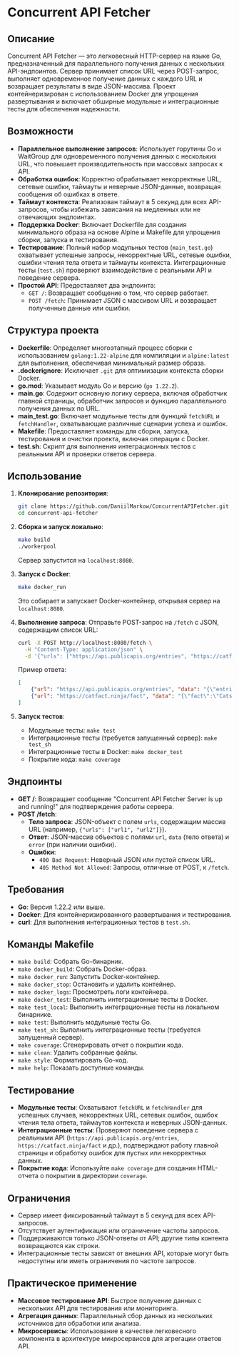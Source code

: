 # Concurrent API Fetcher

## Описание

Concurrent API Fetcher — это легковесный HTTP-сервер на языке Go, предназначенный для параллельного получения данных с нескольких API-эндпоинтов. Сервер принимает список URL через POST-запрос, выполняет одновременное получение данных с каждого URL и возвращает результаты в виде JSON-массива. Проект контейнеризирован с использованием Docker для упрощения развертывания и включает обширные модульные и интеграционные тесты для обеспечения надежности.

## Возможности

- **Параллельное выполнение запросов**: Использует горутины Go и WaitGroup для одновременного получения данных с нескольких URL, что повышает производительность при массовых запросах к API.
- **Обработка ошибок**: Корректно обрабатывает некорректные URL, сетевые ошибки, таймауты и неверные JSON-данные, возвращая сообщения об ошибках в ответе.
- **Таймаут контекста**: Реализован таймаут в 5 секунд для всех API-запросов, чтобы избежать зависания на медленных или не отвечающих эндпоинтах.
- **Поддержка Docker**: Включает Dockerfile для создания минимального образа на основе Alpine и Makefile для упрощения сборки, запуска и тестирования.
- **Тестирование**: Полный набор модульных тестов (`main_test.go`) охватывает успешные запросы, некорректные URL, сетевые ошибки, ошибки чтения тела ответа и таймауты контекста. Интеграционные тесты (`test.sh`) проверяют взаимодействие с реальными API и поведение сервера.
- **Простой API**: Предоставляет два эндпоинта:
  - `GET /`: Возвращает сообщение о том, что сервер работает.
  - `POST /fetch`: Принимает JSON с массивом URL и возвращает полученные данные или ошибки.

## Структура проекта

- **Dockerfile**: Определяет многоэтапный процесс сборки с использованием `golang:1.22-alpine` для компиляции и `alpine:latest` для выполнения, обеспечивая минимальный размер образа.
- **.dockerignore**: Исключает `.git` для оптимизации контекста сборки Docker.
- **go.mod**: Указывает модуль Go и версию (`go 1.22.2`).
- **main.go**: Содержит основную логику сервера, включая обработчик главной страницы, обработчик запросов и функцию параллельного получения данных по URL.
- **main_test.go**: Включает модульные тесты для функций `fetchURL` и `fetchHandler`, охватывающие различные сценарии успеха и ошибок.
- **Makefile**: Предоставляет команды для сборки, запуска, тестирования и очистки проекта, включая операции с Docker.
- **test.sh**: Скрипт для выполнения интеграционных тестов с реальными API и проверки ответов сервера.

## Использование

1. **Клонирование репозитория**:

   ```bash
   git clone https://github.com/DaniilMarkow/ConcurrentAPIFetcher.git
   cd concurrent-api-fetcher
   ```

2. **Сборка и запуск локально**:

   ```bash
   make build
   ./workerpool
   ```

   Сервер запустится на `localhost:8080`.

3. **Запуск с Docker**:

   ```bash
   make docker_run
   ```

   Это собирает и запускает Docker-контейнер, открывая сервер на `localhost:8080`.

4. **Выполнение запроса**:
   Отправьте POST-запрос на `/fetch` с JSON, содержащим список URL:

   ```bash
   curl -X POST http://localhost:8080/fetch \
     -H "Content-Type: application/json" \
     -d '{"urls": ["https://api.publicapis.org/entries", "https://catfact.ninja/fact"]}'
   ```

   Пример ответа:

   ```json
   [
       {"url": "https://api.publicapis.org/entries", "data": "{\"entries\":[...]}", "error": ""},
       {"url": "https://catfact.ninja/fact", "data": "{\"fact\":\"Cats can jump...\"}", "error": ""}
   ]
   ```

5. **Запуск тестов**:
   - Модульные тесты: `make test`
   - Интеграционные тесты (требуется запущенный сервер): `make test_sh`
   - Интеграционные тесты в Docker: `make docker_test`
   - Покрытие кода: `make coverage`

## Эндпоинты

- **GET /**: Возвращает сообщение "Concurrent API Fetcher Server is up and running!" для подтверждения работы сервера.
- **POST /fetch**:
  - **Тело запроса**: JSON-объект с полем `urls`, содержащим массив URL (например, `{"urls": ["url1", "url2"]}`).
  - **Ответ**: JSON-массив объектов с полями `url`, `data` (тело ответа) и `error` (при наличии ошибки).
  - **Ошибки**:
    - `400 Bad Request`: Неверный JSON или пустой список URL.
    - `405 Method Not Allowed`: Запросы, отличные от POST, к `/fetch`.

## Требования

- **Go**: Версия 1.22.2 или выше.
- **Docker**: Для контейнеризированного развертывания и тестирования.
- **curl**: Для выполнения интеграционных тестов в `test.sh`.

## Команды Makefile

- `make build`: Собрать Go-бинарник.
- `make docker_build`: Собрать Docker-образ.
- `make docker_run`: Запустить Docker-контейнер.
- `make docker_stop`: Остановить и удалить контейнер.
- `make docker_logs`: Просмотреть логи контейнера.
- `make docker_test`: Выполнить интеграционные тесты в Docker.
- `make test_local`: Выполнить интеграционные тесты на локальном бинарнике.
- `make test`: Выполнить модульные тесты Go.
- `make test_sh`: Выполнить интеграционные тесты (требуется запущенный сервер).
- `make coverage`: Сгенерировать отчет о покрытии кода.
- `make clean`: Удалить собранные файлы.
- `make style`: Форматировать Go-код.
- `make help`: Показать доступные команды.

## Тестирование

- **Модульные тесты**: Охватывают `fetchURL` и `fetchHandler` для успешных случаев, некорректных URL, сетевых ошибок, ошибок чтения тела ответа, таймаутов контекста и неверных JSON-данных.
- **Интеграционные тесты**: Проверяют поведение сервера с реальными API (`https://api.publicapis.org/entries`, `https://catfact.ninja/fact` и др.), подтверждают работу главной страницы и обработку ошибок для пустых или некорректных данных.
- **Покрытие кода**: Используйте `make coverage` для создания HTML-отчета о покрытии в директории `coverage`.

## Ограничения

- Сервер имеет фиксированный таймаут в 5 секунд для всех API-запросов.
- Отсутствует аутентификация или ограничение частоты запросов.
- Поддерживаются только JSON-ответы от API; другие типы контента возвращаются как строки.
- Интеграционные тесты зависят от внешних API, которые могут быть недоступны или иметь ограничения по частоте запросов.

## Практическое применение

- **Массовое тестирование API**: Быстрое получение данных с нескольких API для тестирования или мониторинга.
- **Агрегация данных**: Параллельный сбор данных из нескольких источников для обработки или анализа.
- **Микросервисы**: Использование в качестве легковесного компонента в архитектуре микросервисов для агрегации ответов API.
